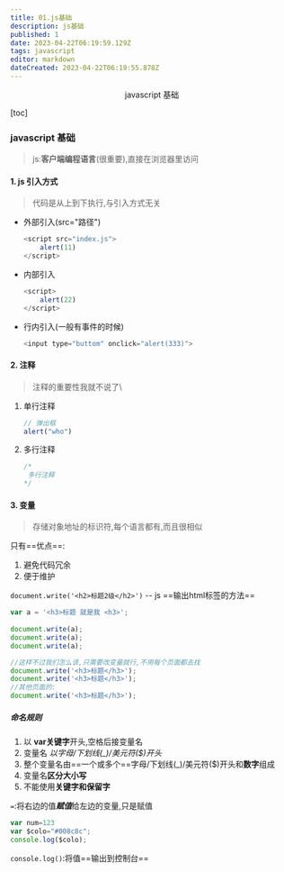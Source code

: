 ```yaml
---
title: 01.js基础
description: js基础
published: 1
date: 2023-04-22T06:19:59.129Z
tags: javascript
editor: markdown
dateCreated: 2023-04-22T06:19:55.878Z
---
```


<center>javascript 基础</center>

[toc]



### javascript 基础

> js:**客户端编程语言**(很重要),直接在浏览器里访问



#### 1. js 引入方式

> 代码是从上到下执行,与引入方式无关

* 外部引入(src="路径")

  ```js
  <script src="index.js">
      alert(11)
  </script>
  ```

* 内部引入

  ```js
  <script>
      alert(22)
  </script>
  ```

* 行内引入(一般有事件的时候)

  ```js
  <input type="buttom" onclick="alert(333)">
  ```



#### 2. 注释

> 注释的重要性我就不说了\

1. 单行注释

   ```js
   // 弹出框
   alert("who")
   ```

2. 多行注释

   ```js
   /*
   	多行注释
   */
   ```

   

#### 3. 变量

> 存储对象地址的标识符,每个语言都有,而且很相似

只有==优点==:

1. 避免代码冗余
2. 便于维护

`document.write('<h2>标题2级</h2>')` -- js ==输出html标签的方法==

```js
var a = '<h3>标题 就是我 <h3>';
    
document.write(a);
document.write(a);
document.write(a);

//这样不过我们怎么该,只需要改变量就行,不用每个页面都去找
document.write('<h3>标题</h3>');
document.write('<h3>标题</h3>');
//其他页面的:
document.write('<h3>标题</h3>');
```



##### 命名规则

1. 以 **var关键字**开头,空格后接变量名
2. 变量名 *以字母/下划线(_)/美元符($)开头*
3. 整个变量名由==一个或多个==字母/下划线(_)/美元符($)开头和**数字**组成
4. 变量名**区分大小写**
5. 不能使用**关键字和保留字**



`=`:将右边的值***赋值***给左边的变量,只是赋值

```js
var num=123
var $colo="#008c8c";
console.log($colo);
```

`console.log()`:将值==输出到控制台==

